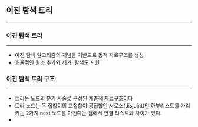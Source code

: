 ## 이진 탐색 트리
<hr/>

### 이진 탐색 트리
<hr/>

* 이진 탐색 알고리즘의 개념을 기반으로 동적 자료구조를 생성
* 효율적인 원소 추가와 제거, 탐색도 지원

### 이진 탐색 트리 구조
<hr/>

* 트리는 노드의 분기 사술로 구성된 계층적 자료구조이다
* 트리 노드는 두 집합이의 교집합이 공집합인 서로소(disjoint)인 하부리스트를 가리키는 2가지 next 노드를 가진다는 점에서 연결 리스트와 차이가 있다.
* 